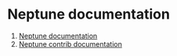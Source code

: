 # Neptune documentation

1. [Neptune documentation](https://docs.neptune.ai)
2. [Neptune contrib documentation](https://neptune-contrib.readthedocs.io)

